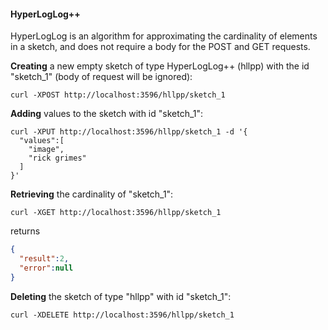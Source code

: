 #### HyperLogLog++

HyperLogLog is an algorithm for approximating the cardinality of elements in a sketch, and does not require a body for the POST and GET requests.

**Creating** a new empty sketch of type HyperLogLog++ (hllpp) with the id "sketch_1" (body of request will be ignored):
```{r, engine='bash', count_lines}
curl -XPOST http://localhost:3596/hllpp/sketch_1
```


**Adding** values to the sketch with id "sketch_1":
```{r, engine='bash', count_lines}
curl -XPUT http://localhost:3596/hllpp/sketch_1 -d '{
  "values":[
    "image",
    "rick grimes"
  ]
}'
```


**Retrieving** the cardinality of "sketch_1":
```{r, engine='bash', count_lines}
curl -XGET http://localhost:3596/hllpp/sketch_1
```
returns
```json
{
  "result":2,
  "error":null
}
```


**Deleting** the sketch of type "hllpp" with id "sketch_1":
```{r, engine='bash', count_lines}
curl -XDELETE http://localhost:3596/hllpp/sketch_1
```

